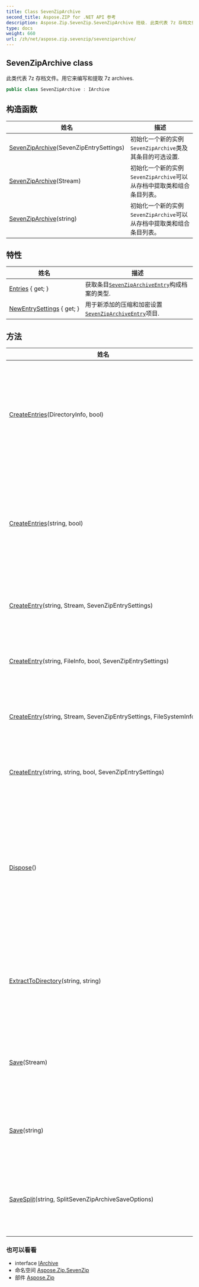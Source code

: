 ```yaml
---
title: Class SevenZipArchive
second_title: Aspose.ZIP for .NET API 参考
description: Aspose.Zip.SevenZip.SevenZipArchive 班级. 此类代表 7z 存档文件用它来编写和提取 7z archives.
type: docs
weight: 660
url: /zh/net/aspose.zip.sevenzip/sevenziparchive/
---
```

## SevenZipArchive class

此类代表 7z 存档文件。用它来编写和提取 7z archives.

```csharp
public class SevenZipArchive : IArchive
```

## 构造函数

| 姓名 | 描述 |
| --- | --- |
| [SevenZipArchive](sevenziparchive/#constructor)(SevenZipEntrySettings) | 初始化一个新的实例`SevenZipArchive`类及其条目的可选设置. |
| [SevenZipArchive](sevenziparchive/#constructor_1)(Stream) | 初始化一个新的实例`SevenZipArchive`可以从存档中提取类和组合条目列表。 |
| [SevenZipArchive](sevenziparchive/#constructor_2)(string) | 初始化一个新的实例`SevenZipArchive`可以从存档中提取类和组合条目列表。 |

## 特性

| 姓名 | 描述 |
| --- | --- |
| [Entries](../../aspose.zip.sevenzip/sevenziparchive/entries/) { get; } | 获取条目[`SevenZipArchiveEntry`](../sevenziparchiveentry/)构成档案的类型. |
| [NewEntrySettings](../../aspose.zip.sevenzip/sevenziparchive/newentrysettings/) { get; } | 用于新添加的压缩和加密设置[`SevenZipArchiveEntry`](../sevenziparchiveentry/)项目. |

## 方法

| 姓名 | 描述 |
| --- | --- |
| [CreateEntries](../../aspose.zip.sevenzip/sevenziparchive/createentries/#createentries)(DirectoryInfo, bool) | 将给定目录中的所有文件和目录递归添加到存档中。 |
| [CreateEntries](../../aspose.zip.sevenzip/sevenziparchive/createentries/#createentries_1)(string, bool) | 将给定目录中的所有文件和目录递归添加到存档中。 |
| [CreateEntry](../../aspose.zip.sevenzip/sevenziparchive/createentry/#createentry_1)(string, Stream, SevenZipEntrySettings) | 在存档中创建单个条目。 |
| [CreateEntry](../../aspose.zip.sevenzip/sevenziparchive/createentry/#createentry)(string, FileInfo, bool, SevenZipEntrySettings) | 在存档中创建单个条目。 |
| [CreateEntry](../../aspose.zip.sevenzip/sevenziparchive/createentry/#createentry_2)(string, Stream, SevenZipEntrySettings, FileSystemInfo) | 在存档中创建单个条目。 |
| [CreateEntry](../../aspose.zip.sevenzip/sevenziparchive/createentry/#createentry_3)(string, string, bool, SevenZipEntrySettings) | 在存档中创建单个条目。 |
| [Dispose](../../aspose.zip.sevenzip/sevenziparchive/dispose/)() | 执行与释放、释放或重置非托管资源相关的应用程序定义的任务。 |
| [ExtractToDirectory](../../aspose.zip.sevenzip/sevenziparchive/extracttodirectory/)(string, string) | 将存档中的所有文件提取到提供的目录中。 |
| [Save](../../aspose.zip.sevenzip/sevenziparchive/save/#save)(Stream) | 将 7z 存档保存到提供的流中。 |
| [Save](../../aspose.zip.sevenzip/sevenziparchive/save/#save_1)(string) | 将存档保存到提供的目标文件。 |
| [SaveSplit](../../aspose.zip.sevenzip/sevenziparchive/savesplit/)(string, SplitSevenZipArchiveSaveOptions) | 将多卷存档保存到提供的目标目录。 |

### 也可以看看

* interface [IArchive](../../aspose.zip/iarchive/)
* 命名空间 [Aspose.Zip.SevenZip](../../aspose.zip.sevenzip/)
* 部件 [Aspose.Zip](../../)


